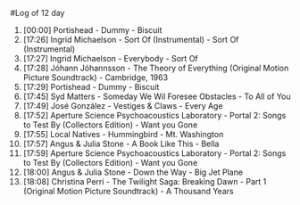 #Log of 12 day

1. [00:00] Portishead - Dummy - Biscuit
1. [17:26] Ingrid Michaelson - Sort Of (Instrumental) - Sort Of (Instrumental)
1. [17:27] Ingrid Michaelson - Everybody - Sort Of
1. [17:28] Jóhann Jóhannsson - The Theory of Everything (Original Motion Picture Soundtrack) - Cambridge, 1963
1. [17:29] Portishead - Dummy - Biscuit
1. [17:45] Syd Matters - Someday We Wil Foresee Obstacles - To All of You
1. [17:49] José González - Vestiges & Claws - Every Age
1. [17:52] Aperture Science Psychoacoustics Laboratory - Portal 2: Songs to Test By (Collectors Edition) - Want you Gone
1. [17:55] Local Natives - Hummingbird - Mt. Washington
1. [17:57] Angus & Julia Stone - A Book Like This - Bella
1. [17:59] Aperture Science Psychoacoustics Laboratory - Portal 2: Songs to Test By (Collectors Edition) - Want you Gone
1. [18:00] Angus & Julia Stone - Down the Way - Big Jet Plane
1. [18:08] Christina Perri - The Twilight Saga: Breaking Dawn - Part 1 (Original Motion Picture Soundtrack) - A Thousand Years
